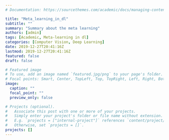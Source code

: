 ```yaml
---
# Documentation: https://sourcethemes.com/academic/docs/managing-content/

title: "Meta_learning_in_dl"
subtitle: ""
summary: "Summary about the meta learning"
authors: [admin]
tags: [Academic, Meta-learning in dl]
categories: [Computer Vision, Deep Learning]
date: 2019-12-27T20:41:16Z
lastmod: 2019-12-27T20:41:16Z
featured: false
draft: false

# Featured image
# To use, add an image named `featured.jpg/png` to your page's folder.
# Focal points: Smart, Center, TopLeft, Top, TopRight, Left, Right, BottomLeft, Bottom, BottomRight.
image:
  caption: ""
  focal_point: ""
  preview_only: false

# Projects (optional).
#   Associate this post with one or more of your projects.
#   Simply enter your project's folder or file name without extension.
#   E.g. `projects = ["internal-project"]` references `content/project/deep-learning/index.md`.
#   Otherwise, set `projects = []`.
projects: []
---
```



